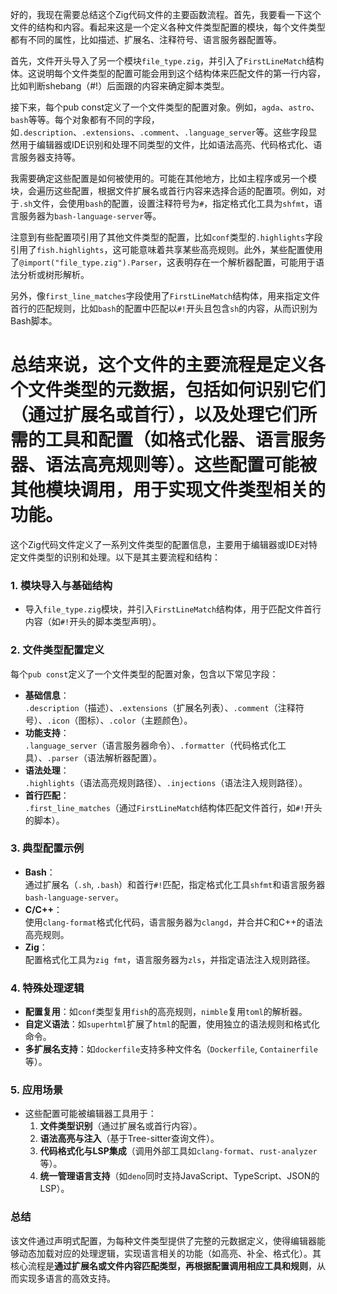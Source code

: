 好的，我现在需要总结这个Zig代码文件的主要函数流程。首先，我要看一下这个文件的结构和内容。看起来这是一个定义各种文件类型配置的模块，每个文件类型都有不同的属性，比如描述、扩展名、注释符号、语言服务器配置等。

首先，文件开头导入了另一个模块`file_type.zig`，并引入了`FirstLineMatch`结构体。这说明每个文件类型的配置可能会用到这个结构体来匹配文件的第一行内容，比如判断shebang（#!）后面跟的内容来确定脚本类型。

接下来，每个pub const定义了一个文件类型的配置对象。例如，`agda`、`astro`、`bash`等等。每个对象都有不同的字段，如`.description`、`.extensions`、`.comment`、`.language_server`等。这些字段显然用于编辑器或IDE识别和处理不同类型的文件，比如语法高亮、代码格式化、语言服务器支持等。

我需要确定这些配置是如何被使用的。可能在其他地方，比如主程序或另一个模块，会遍历这些配置，根据文件扩展名或首行内容来选择合适的配置项。例如，对于`.sh`文件，会使用`bash`的配置，设置注释符号为`#`，指定格式化工具为`shfmt`，语言服务器为`bash-language-server`等。

注意到有些配置项引用了其他文件类型的配置，比如`conf`类型的`.highlights`字段引用了`fish.highlights`，这可能意味着共享某些高亮规则。此外，某些配置使用了`@import("file_type.zig").Parser`，这表明存在一个解析器配置，可能用于语法分析或树形解析。

另外，像`first_line_matches`字段使用了`FirstLineMatch`结构体，用来指定文件首行的匹配规则，比如`bash`的配置中匹配以`#!`开头且包含`sh`的内容，从而识别为Bash脚本。

总结来说，这个文件的主要流程是定义各个文件类型的元数据，包括如何识别它们（通过扩展名或首行），以及处理它们所需的工具和配置（如格式化器、语言服务器、语法高亮规则等）。这些配置可能被其他模块调用，用于实现文件类型相关的功能。
================================================
这个Zig代码文件定义了一系列文件类型的配置信息，主要用于编辑器或IDE对特定文件类型的识别和处理。以下是其主要流程和结构：

### 1. **模块导入与基础结构**
   - 导入`file_type.zig`模块，并引入`FirstLineMatch`结构体，用于匹配文件首行内容（如`#!`开头的脚本类型声明）。

### 2. **文件类型配置定义**
   每个`pub const`定义了一个文件类型的配置对象，包含以下常见字段：
   - **基础信息**：  
     `.description`（描述）、`.extensions`（扩展名列表）、`.comment`（注释符号）、`.icon`（图标）、`.color`（主题颜色）。
   - **功能支持**：  
     `.language_server`（语言服务器命令）、`.formatter`（代码格式化工具）、`.parser`（语法解析器配置）。
   - **语法处理**：  
     `.highlights`（语法高亮规则路径）、`.injections`（语法注入规则路径）。
   - **首行匹配**：  
     `.first_line_matches`（通过`FirstLineMatch`结构体匹配文件首行，如`#!`开头的脚本）。

### 3. **典型配置示例**
   - **Bash**：  
     通过扩展名（`.sh`, `.bash`）和首行`#!`匹配，指定格式化工具`shfmt`和语言服务器`bash-language-server`。
   - **C/C++**：  
     使用`clang-format`格式化代码，语言服务器为`clangd`，并合并C和C++的语法高亮规则。
   - **Zig**：  
     配置格式化工具为`zig fmt`，语言服务器为`zls`，并指定语法注入规则路径。

### 4. **特殊处理逻辑**
   - **配置复用**：如`conf`类型复用`fish`的高亮规则，`nimble`复用`toml`的解析器。
   - **自定义语法**：如`superhtml`扩展了`html`的配置，使用独立的语法规则和格式化命令。
   - **多扩展名支持**：如`dockerfile`支持多种文件名（`Dockerfile`, `Containerfile`等）。

### 5. **应用场景**
   - 这些配置可能被编辑器工具用于：
     1. **文件类型识别**（通过扩展名或首行内容）。
     2. **语法高亮与注入**（基于Tree-sitter查询文件）。
     3. **代码格式化与LSP集成**（调用外部工具如`clang-format`、`rust-analyzer`等）。
     4. **统一管理语言支持**（如`deno`同时支持JavaScript、TypeScript、JSON的LSP）。

### 总结
该文件通过声明式配置，为每种文件类型提供了完整的元数据定义，使得编辑器能够动态加载对应的处理逻辑，实现语言相关的功能（如高亮、补全、格式化）。其核心流程是**通过扩展名或文件内容匹配类型，再根据配置调用相应工具和规则**，从而实现多语言的高效支持。